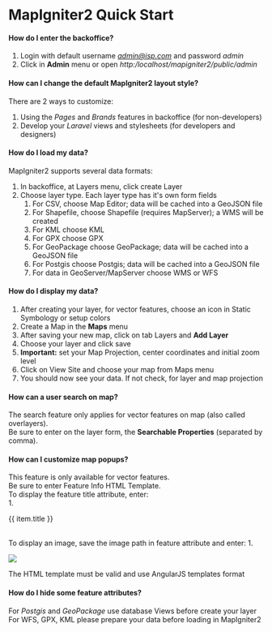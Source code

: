 # MapIgniter2 Quick Start

#### How do I enter the backoffice?

1. Login with default username *admin@isp.com* and password *admin*  
2. Click in **Admin** menu or open *http:/localhost/mapigniter2/public/admin*  

#### How can I change the default MapIgniter2 layout style?

There are 2 ways to customize:
1. Using the *Pages* and *Brands* features in backoffice (for non-developers)  
2. Develop your *Laravel* views and stylesheets (for developers and designers)  

#### How do I load my data?

MapIgniter2 supports several data formats:  
1. In backoffice, at Layers menu, click create Layer  
2. Choose layer type. Each layer type has it's own form fields  
    1. For CSV, choose Map Editor; data will be cached into a GeoJSON file  
    2. For Shapefile, choose Shapefile (requires MapServer); a WMS will be created  
    3. For KML choose KML  
    4. For GPX choose GPX  
    5. For GeoPackage choose GeoPackage; data will be cached into a GeoJSON file  
    6. For Postgis choose Postgis; data will be cached into a GeoJSON file  
    7. For data in GeoServer/MapServer choose WMS or WFS  

#### How do I display my data?

1. After creating your layer, for vector features, choose an icon in Static Symbology or setup colors  
2. Create a Map in the **Maps** menu  
2. After saving your new map, click on tab Layers and **Add Layer**  
3. Choose your layer and click save
4. **Important:** set your Map Projection, center coordinates and initial zoom level  
5. Click on View Site and choose your map from Maps menu
6. You should now see your data. If not check, for layer and map projection  

#### How can a user search on map?

The search feature only applies for vector features on map (also called overlayers).  
Be sure to enter on the layer form, the **Searchable Properties** (separated by comma).  

#### How can I customize map popups?

This feature is only available for vector features.  
Be sure to enter Feature Info HTML Template.  
To display the feature title attribute, enter:  
    1. <p>{{ item.title }}</p>  
To display an image, save the image path in feature attribute and enter:
    1. <p><img src="{{ item.image }}" /></p>
The HTML template must be valid and use AngularJS templates format  

#### How do I hide some feature attributes?

For *Postgis* and *GeoPackage* use database Views before create your layer  
For WFS, GPX, KML please prepare your data before loading in MapIgniter2  
